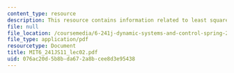 ```yaml
---
content_type: resource
description: This resource contains information related to least square estimation.
file: null
file_location: /coursemedia/6-241j-dynamic-systems-and-control-spring-2011/076ac20d5b8bda672a8bcee8d3e95438_MIT6_241JS11_lec02.pdf
file_type: application/pdf
resourcetype: Document
title: MIT6_241JS11_lec02.pdf
uid: 076ac20d-5b8b-da67-2a8b-cee8d3e95438
---
```

